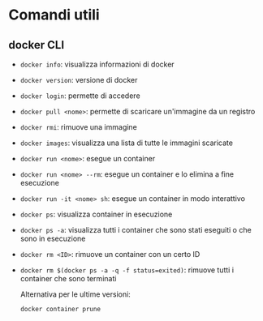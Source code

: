 # Comandi utili

## docker CLI

- ```docker info```: visualizza informazioni di docker
- ```docker version```: versione di docker
- ```docker login```: permette di accedere
- ```docker pull <nome>```: permette di scaricare un'immagine da un registro
- ```docker rmi```: rimuove una immagine
- ```docker images```: visualizza una lista di tutte le immagini scaricate
- ```docker run <nome>```: esegue un container
- ```docker run <nome> --rm```: esegue un container e lo elimina a fine esecuzione
- ```docker run -it <nome> sh```: esegue un container in modo interattivo
- ```docker ps```: visualizza container in esecuzione
- ```docker ps -a```: visualizza tutti i container che sono stati eseguiti o che sono in esecuzione
- ```docker rm <ID>```: rimuove un container con un certo ID
- ```docker rm $(docker ps -a -q -f status=exited)```: rimuove tutti i container che sono terminati

    Alternativa per le ultime versioni:
    ```
    docker container prune
    ```
